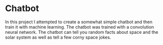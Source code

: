 # Chatbot
In this project I attempted to create a somewhat simple chatbot and then train it with machine learning. The chatbot was trained with a convolution neural network.
The chatbot can tell you random facts about space and the solar system as well as tell a few corny space jokes.

